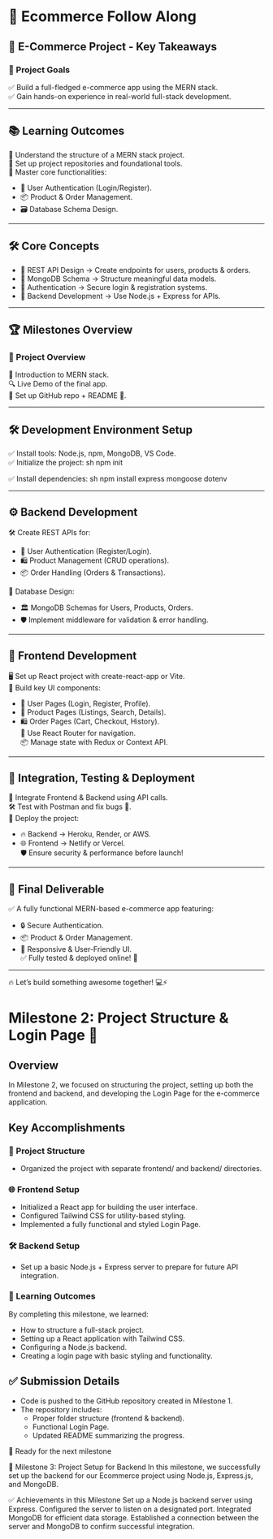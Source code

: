 # 🛒 Ecommerce Follow Along

## 🚀 E-Commerce Project - Key Takeaways

### 🎯 Project Goals
✅ Build a full-fledged e-commerce app using the MERN stack.  
✅ Gain hands-on experience in real-world full-stack development.  

---

## 📚 Learning Outcomes
📌 Understand the structure of a MERN stack project.  
📌 Set up project repositories and foundational tools.  
📌 Master core functionalities:
- 🔑 User Authentication (Login/Register).  
- 📦 Product & Order Management.  
- 🗃 Database Schema Design.  

---

## 🛠 Core Concepts
- 🔹 REST API Design → Create endpoints for users, products & orders.  
- 🔹 MongoDB Schema → Structure meaningful data models.  
- 🔹 Authentication → Secure login & registration systems.  
- 🔹 Backend Development → Use Node.js + Express for APIs.  

---

## 🏆 Milestones Overview

### 📌 Project Overview
🚀 Introduction to MERN stack.  
🔍 Live Demo of the final app.  
📌 Set up GitHub repo + README 📜.  

---

## 🛠 Development Environment Setup
✅ Install tools: Node.js, npm, MongoDB, VS Code.  
✅ Initialize the project:
sh
npm init

✅ Install dependencies:
sh
npm install express mongoose dotenv


---

## ⚙ Backend Development
🛠 Create REST APIs for:
- 👤 User Authentication (Register/Login).  
- 🛍 Product Management (CRUD operations).  
- 📦 Order Handling (Orders & Transactions).  

📌 Database Design:
- 🏛 MongoDB Schemas for Users, Products, Orders.  
- 🛡 Implement middleware for validation & error handling.  

---

## 🎨 Frontend Development
🖥 Set up React project with create-react-app or Vite.  
🎨 Build key UI components:
- 🔑 User Pages (Login, Register, Profile).  
- 🛒 Product Pages (Listings, Search, Details).  
- 🛍 Order Pages (Cart, Checkout, History).  
🔀 Use React Router for navigation.  
📦 Manage state with Redux or Context API.  

---

## 🔗 Integration, Testing & Deployment
🔗 Integrate Frontend & Backend using API calls.  
🛠 Test with Postman and fix bugs 🐞.  
🚀 Deploy the project:
- 🔥 Backend → Heroku, Render, or AWS.  
- 🌐 Frontend → Netlify or Vercel.  
🛡 Ensure security & performance before launch!  

---

## 🎯 Final Deliverable
✅ A fully functional MERN-based e-commerce app featuring:
- 🔒 Secure Authentication.  
- 📦 Product & Order Management.  
- 📱 Responsive & User-Friendly UI.  
✅ Fully tested & deployed online! 🚀  

---

🔥 Let’s build something awesome together! 💻⚡  

# Milestone 2: Project Structure & Login Page 🚀  

## Overview  
In Milestone 2, we focused on structuring the project, setting up both the frontend and backend, and developing the Login Page for the e-commerce application.  

## Key Accomplishments  

### 📁 Project Structure  
- Organized the project with separate frontend/ and backend/ directories.  

### 🌐 Frontend Setup  
- Initialized a React app for building the user interface.  
- Configured Tailwind CSS for utility-based styling.  
- Implemented a fully functional and styled Login Page.  

### 🛠 Backend Setup  
- Set up a basic Node.js + Express server to prepare for future API integration.  

### 🎯 Learning Outcomes  
By completing this milestone, we learned:  
- How to structure a full-stack project.  
- Setting up a React application with Tailwind CSS.  
- Configuring a Node.js backend.  
- Creating a login page with basic styling and functionality.  

## ✅ Submission Details  
- Code is pushed to the GitHub repository created in Milestone 1.  
- The repository includes:  
  - Proper folder structure (frontend & backend).  
  - Functional Login Page.  
  - Updated README summarizing the progress.  

🚀 Ready for the next milestone


📌 Milestone 3: Project Setup for Backend
In this milestone, we successfully set up the backend for our Ecommerce project using Node.js, Express.js, and MongoDB.

✅ Achievements in this Milestone
Set up a Node.js backend server using Express.
Configured the server to listen on a designated port.
Integrated MongoDB for efficient data storage.
Established a connection between the server and MongoDB to confirm successful integration.
